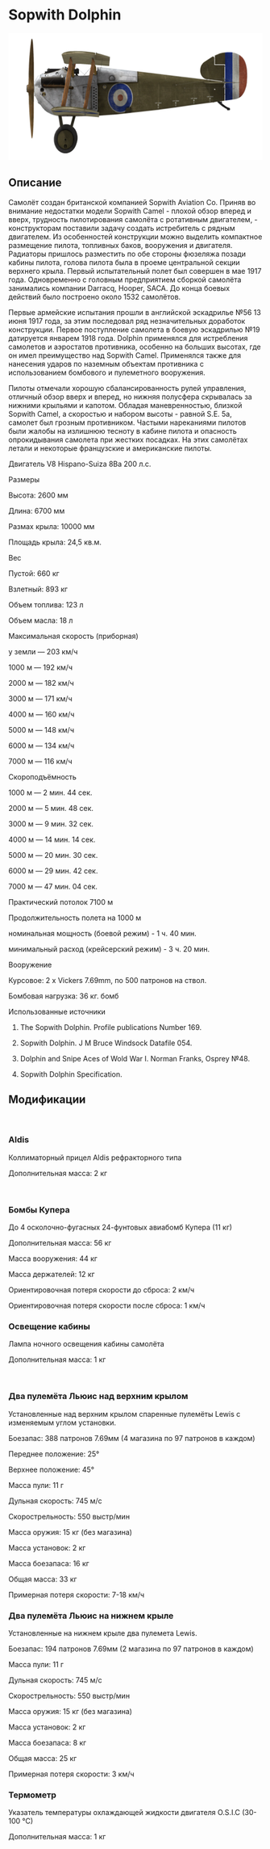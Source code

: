 # Sopwith Dolphin
  

  
![sopdolphin](../images/sopdolphin.png)
  

  
## Описание
  

  
Самолёт создан британской компанией Sopwith Aviation Co. Приняв во внимание недостатки модели Sopwith Camel - плохой обзор вперед и вверх, трудность пилотирования самолёта с ротативным двигателем, - конструкторам поставили задачу создать истребитель с рядным двигателем. Из особенностей конструкции можно выделить компактное размещение пилота, топливных баков, вооружения и двигателя. Радиаторы пришлось разместить по обе стороны фюзеляжа позади кабины пилота, голова пилота была в проеме центральной секции верхнего крыла. Первый испытательный полет был совершен в мае 1917 года. Одновременно с головным предприятием сборкой самолёта занимались компании Darracq, Hooper, SACA. До конца боевых действий было построено около 1532 самолётов.
  

  
Первые армейские испытания прошли в английской эскадрилье №56 13 июня 1917 года, за этим последовал ряд незначительных доработок конструкции. Первое поступление самолета в боевую эскадрилью №19 датируется январем 1918 года. Dolphin применялся для истребления самолетов и аэростатов противника, особенно на больших высотах, где он имел преимущество над Sopwith Camel. Применялся также для нанесения ударов по наземным объектам противника с использованием бомбового и пулеметного вооружения.
  

  
Пилоты отмечали хорошую сбалансированность рулей управления, отличный обзор вверх и вперед, но нижняя полусфера скрывалась за нижними крыльями и капотом. Обладая маневренностью, близкой Sopwith Camel, а скоростью и набором высоты - равной S.E. 5a, самолет был грозным противником. Частыми нареканиями пилотов были жалобы на излишнюю тесноту в кабине пилота и опасность опрокидывания самолета при жестких посадках. На этих самолётах летали и некоторые французские и американские пилоты.
  

  

  
Двигатель V8 Hispano-Suiza 8Ba 200 л.с.
  

  
Размеры
  
Высота: 2600 мм
  
Длина: 6700 мм
  
Размах крыла: 10000 мм
  
Площадь крыла: 24,5 кв.м.
  

  
Вес
  
Пустой: 660 кг
  
Взлетный: 893 кг
  
Объем топлива: 123 л
  
Объем масла: 18 л
  

  
Максимальная скорость (приборная)
  
у земли — 203 км/ч
  
1000 м — 192 км/ч
  
2000 м — 182 км/ч
  
3000 м — 171 км/ч
  
4000 м — 160 км/ч
  
5000 м — 148 км/ч
  
6000 м — 134 км/ч
  
7000 м — 116 км/ч
  

  
Скороподъёмность
  
1000 м —  2 мин. 44 сек.
  
2000 м —  5 мин. 48 сек.
  
3000 м —  9 мин. 32 сек.
  
4000 м — 14 мин. 14 сек.
  
5000 м — 20 мин. 30 сек.
  
6000 м — 29 мин. 42 сек.
  
7000 м — 47 мин. 04 сек.
  

  
Практический потолок 7100 м
  

  
Продолжительность полета на 1000 м
  
номинальная мощность (боевой режим) - 1 ч. 40 мин.
  
минимальный расход (крейсерский режим) - 3 ч. 20 мин.
  

  
Вооружение
  
Курсовое: 2 х Vickers 7.69mm, по 500 патронов на ствол.
  
Бомбовая нагрузка: 36 кг. бомб
  

  
Использованные источники
  
1) The Sopwith Dolphin. Profile publications Number 169.
  
2) Sopwith Dolphin.  J M Bruce Windsock Datafile 054.
  
3) Dolphin and Snipe Aces of Wold War I.  Norman Franks,  Osprey №48.
  
4) Sopwith Dolphin Specification.
  

  
## Модификации
  
﻿
  
  
### Aldis
  

  
Коллиматорный прицел Aldis рефракторного типа
  
Дополнительная масса: 2 кг
  
﻿
  
  
### Бомбы Купера
  

  
До 4 осколочно-фугасных 24-фунтовых авиабомб Купера (11 кг)
  
Дополнительная масса: 56 кг
  
Масса вооружения: 44 кг
  
Масса держателей: 12 кг
  
Ориентировочная потеря скорости до сброса: 2 км/ч
  
Ориентировочная потеря скорости после сброса: 1 км/ч﻿
  
  
### Освещение кабины
  

  
Лампа ночного освещения кабины самолёта
  
Дополнительная масса: 1 кг
  
﻿
  
  
### Два пулемёта Льюис над верхним крылом
  

  
Установленные над верхним крылом спаренные пулемёты Lewis с изменяемым углом установки.
  
Боезапас: 388 патронов 7.69мм (4 магазина по 97 патронов в каждом)
  
Переднее положение: 25°
  
Верхнее положение: 45°
  
Масса пули: 11 г
  
Дульная скорость: 745 м/с
  
Скорострельность: 550 выстр/мин
  
Масса оружия: 15 кг (без магазина)
  
Масса установок: 2 кг
  
Масса боезапаса: 16 кг
  
Общая масса: 33 кг
  
Примерная потеря скорости: 7-18 км/ч﻿
  
  
### Два пулемёта Льюис на нижнем крыле
  

  
Установленные на нижнем крыле два пулемета Lewis.
  
Боезапас: 194 патронов 7.69мм (2 магазина по 97 патронов в каждом)
  
Масса пули: 11 г
  
Дульная скорость: 745 м/с
  
Скорострельность: 550 выстр/мин
  
Масса оружия: 15 кг (без магазина)
  
Масса установок: 2 кг
  
Масса боезапаса: 8 кг
  
Общая масса: 25 кг
  
Примерная потеря скорости: 3 км/ч﻿
  
  
### Термометр
  

  
Указатель температуры охлаждающей жидкости двигателя O.S.I.C (30-100 °C)
  
Дополнительная масса: 1 кг
  
